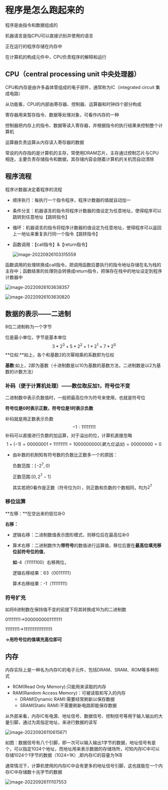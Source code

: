 # 程序是怎么跑起来的

程序是由指令和数据组成的

机器语言是指CPU可以直接识别并使用的语言

正在运行的程序存储在内存中

在计算机的构成元件中，CPU负责程序的解释和运行

## CPU（central processing unit 中央处理器）

CPU和内存是由许多晶体管组成的电子部件，通常称为IC（integrated circuit 集成电路）

从功能看，CPU的内部由寄存器、控制器、运算器和时钟四个部分构成

寄存器用来暂存指令、数据等处理对象，可看作内存的一种

控制器把内存上的指令、数据等读入寄存器，并根据指令的执行结果来控制整个计算机

运算器负责运算从内存读入寄存器的数据

常说的内存指的是计算机的主存，常使用DRAM芯片，主存通过控制芯片与CPU相连，主要负责存储指令和数据，其存储内容会随着计算机的关机而自动清除

## 程序流程

程序计数器决定着程序的流程

- 顺序执行：每执行一个指令程序，程序计数器的值就自动加一

- 条件分支：机器语言的指令将程序计数器的值设定为任意地址，使得程序可以跳转到任意地址【跳转指令】

- 循环：机器语言的指令将程序计数器的值设定为任意地址，使得程序可以返回上一地址来重复执行同一个指令【跳转指令】

- 函数调用：【call指令】&【return指令】

  ![image-20220926103315559](C:\Users\Monica\AppData\Roaming\Typora\typora-user-images\image-20220926103315559.png)

函数调用的处理转换成call指令，把调用函数后要执行的指令地址存储在名为栈的主存中；函数结束的处理则会转换成return指令，把保存在栈中的地址设定到程序计数器中

![image-20220926103638357](C:\Users\Monica\AppData\Roaming\Typora\typora-user-images\image-20220926103638357.png)

![image-20220926103630820](C:\Users\Monica\AppData\Roaming\Typora\typora-user-images\image-20220926103630820.png)

## 数据的表示——二进制

8位二进制称为一个字节

位是最小单位，字节是基本单位
$$
3*2^3+5*2^2+1*2^1+7*2^0
$$
**位权:**如上，各个和基数2的次幂相乘的系数即为位权

**基数**:如上，2即为基数（十进制数是以10为基数的基数方法，二进制数是以2为基数的计数方法）

### 补码（便于计算机处理）——数位取反加1，符号位不变

二进制数中表示负数值时，一般把最高位作为符号来使用，也就是符号位

**符号位是0时表示正数，符号位是1时表示负数**

补码就是用正数表示负数
$$
-1:11111111
$$
补码可以直接进行负数的加运算，对于溢出的位，计算机直接忽略
$$
1+(-1)=00000001+11111111=1000000000(第九位溢出)=00000000=0
$$

- 由补数的机制知有符号数的负数比正数多一个的原因：

  负数范围：$[-2^7,0)$

  正数范围:$[0,2^7-1]$

  其实若把0看作是正数（符号位为0），则正数和负数的个数相同，均为$2^7$

### 移位运算

**左移：**在空出来的低位补0

**右移：**

- 逻辑右移：二进制数值表示图形模式，则移位后在最高位补0

- 算术右移：二进制数作为**带符号**的数值进行运算值，移位后要在**最高位填充移位前符号位的值**，

  **如**-4（11111100）右移两位，

  逻辑右移结果：63（00111111）

  算术右移结果：-1（11111111）

### 符号扩充

如将8进制数在保持值不变的前提下将其转换成16为的二进制数

01111111->0000000001111111

11111111->1111111111111111

**->用符号位的值填充高位即可**



## 内存

内存实际上是一种名为内存IC的电子元件，包括DRAM、SRAM、ROM等多种形式

- ROM(Read Only Memory):只能用来读取的内存
- RAM(Random Access Memory)：可被读取和写入的内存
  - DRAM(Dynamic RAM):需要经常刷新以保存数据
  - SRAM(Static RAM):不需要刷新电路即能保存数据

从外部来看，内存IC有电源、地址信号、数据信号、控制信号等用于输入输出的大量引脚，通过为其指定地址，来进行数据的读写

![image-20220926110615671](C:\Users\Monica\AppData\Roaming\Typora\typora-user-images\image-20220926110615671.png)

如图：数据信号有八个引脚，即一次可以输入输出1字节的数据，地址信号有是个，可以指定1024个地址，而地址用来表示数据的存储场所，可知内存IC中可以存储1024个1字节的数据（1024=1K）,即内存IC的容量为1KB

通常情况下，计算机使用的内存IC中会有更多的地址信号引脚，这也就能在一个内存IC中存储数十兆字节的数据

![image-20220926111107553](C:\Users\Monica\AppData\Roaming\Typora\typora-user-images\image-20220926111107553.png)